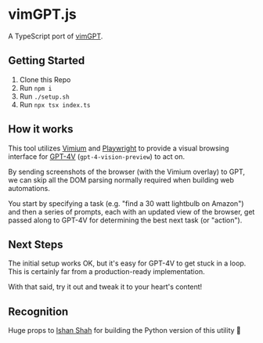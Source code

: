 # vimGPT.js

A TypeScript port of [vimGPT](https://github.com/ishan0102/vimGPT).

## Getting Started

1. Clone this Repo
2. Run `npm i`
3. Run `./setup.sh`
4. Run `npx tsx index.ts`

## How it works

This tool utilizes [Vimium](https://vimium.github.io/) and [Playwright](https://playwright.dev/) to provide a visual browsing interface for [GPT-4V](https://platform.openai.com/docs/guides/vision) (`gpt-4-vision-preview`) to act on.

By sending screenshots of the browser (with the Vimium overlay) to GPT, we can skip all the DOM parsing normally required when building web automations.

You start by specifying a task (e.g. "find a 30 watt lightbulb on Amazon") and then a series of prompts, each with an updated view of the browser, get passed along to GPT-4V for determining the best next task (or "action").

## Next Steps

The initial setup works OK, but it's easy for GPT-4V to get stuck in a loop. This is certainly far from a production-ready implementation.

With that said, try it out and tweak it to your heart's content!

## Recognition

Huge props to [Ishan Shah](https://github.com/ishan0102) for building the Python version of this utility 🙏

